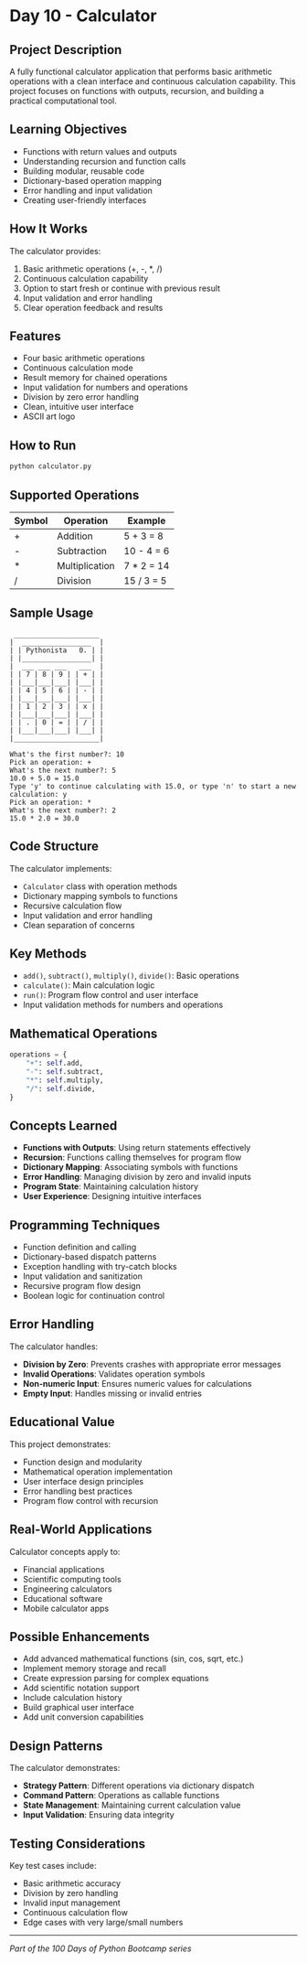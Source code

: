 # Day 10 - Calculator

## Project Description

A fully functional calculator application that performs basic arithmetic operations with a clean interface and continuous calculation capability. This project focuses on functions with outputs, recursion, and building a practical computational tool.

## Learning Objectives

- Functions with return values and outputs
- Understanding recursion and function calls
- Building modular, reusable code
- Dictionary-based operation mapping
- Error handling and input validation
- Creating user-friendly interfaces

## How It Works

The calculator provides:

1. Basic arithmetic operations (+, -, *, /)
2. Continuous calculation capability
3. Option to start fresh or continue with previous result
4. Input validation and error handling
5. Clear operation feedback and results

## Features

- Four basic arithmetic operations
- Continuous calculation mode
- Result memory for chained operations
- Input validation for numbers and operations
- Division by zero error handling
- Clean, intuitive user interface
- ASCII art logo

## How to Run

```bash
python calculator.py
```

## Supported Operations

| Symbol | Operation | Example |
|--------|-----------|---------|
| + | Addition | 5 + 3 = 8 |
| - | Subtraction | 10 - 4 = 6 |
| * | Multiplication | 7 * 2 = 14 |
| / | Division | 15 / 3 = 5 |

## Sample Usage

```text
 _____________________
|  _________________  |
| | Pythonista   0. | |
| |_________________| |
|  ___ ___ ___   ___  |
| | 7 | 8 | 9 | | + | |
| |___|___|___| |___| |
| | 4 | 5 | 6 | | - | |
| |___|___|___| |___| |
| | 1 | 2 | 3 | | x | |
| |___|___|___| |___| |
| | . | 0 | = | | / | |
| |___|___|___| |___| |
|_____________________|

What's the first number?: 10
Pick an operation: +
What's the next number?: 5
10.0 + 5.0 = 15.0
Type 'y' to continue calculating with 15.0, or type 'n' to start a new calculation: y
Pick an operation: *
What's the next number?: 2
15.0 * 2.0 = 30.0
```

## Code Structure

The calculator implements:

- `Calculator` class with operation methods
- Dictionary mapping symbols to functions
- Recursive calculation flow
- Input validation and error handling
- Clean separation of concerns

## Key Methods

- `add()`, `subtract()`, `multiply()`, `divide()`: Basic operations
- `calculate()`: Main calculation logic
- `run()`: Program flow control and user interface
- Input validation methods for numbers and operations

## Mathematical Operations

```python
operations = {
    "+": self.add,
    "-": self.subtract,
    "*": self.multiply,
    "/": self.divide,
}
```

## Concepts Learned

- **Functions with Outputs**: Using return statements effectively
- **Recursion**: Functions calling themselves for program flow
- **Dictionary Mapping**: Associating symbols with functions
- **Error Handling**: Managing division by zero and invalid inputs
- **Program State**: Maintaining calculation history
- **User Experience**: Designing intuitive interfaces

## Programming Techniques

- Function definition and calling
- Dictionary-based dispatch patterns
- Exception handling with try-catch blocks
- Input validation and sanitization
- Recursive program flow design
- Boolean logic for continuation control

## Error Handling

The calculator handles:

- **Division by Zero**: Prevents crashes with appropriate error messages
- **Invalid Operations**: Validates operation symbols
- **Non-numeric Input**: Ensures numeric values for calculations
- **Empty Input**: Handles missing or invalid entries

## Educational Value

This project demonstrates:

- Function design and modularity
- Mathematical operation implementation
- User interface design principles
- Error handling best practices
- Program flow control with recursion

## Real-World Applications

Calculator concepts apply to:

- Financial applications
- Scientific computing tools
- Engineering calculators
- Educational software
- Mobile calculator apps

## Possible Enhancements

- Add advanced mathematical functions (sin, cos, sqrt, etc.)
- Implement memory storage and recall
- Create expression parsing for complex equations
- Add scientific notation support
- Include calculation history
- Build graphical user interface
- Add unit conversion capabilities

## Design Patterns

The calculator demonstrates:

- **Strategy Pattern**: Different operations via dictionary dispatch
- **Command Pattern**: Operations as callable functions
- **State Management**: Maintaining current calculation value
- **Input Validation**: Ensuring data integrity

## Testing Considerations

Key test cases include:

- Basic arithmetic accuracy
- Division by zero handling
- Invalid input management
- Continuous calculation flow
- Edge cases with very large/small numbers

---

*Part of the 100 Days of Python Bootcamp series*
